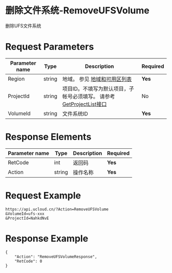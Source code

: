 # 删除文件系统-RemoveUFSVolume

删除UFS文件系统

# Request Parameters
|Parameter name|Type|Description|Required|
|---|---|---|---|
|Region|string|地域。 参见 [地域和可用区列表](api/summary/regionlist)|**Yes**|
|ProjectId|string|项目ID。不填写为默认项目，子帐号必须填写。 请参考[GetProjectList接口](api/summary/get_project_list)|No|
|VolumeId|string|文件系统ID|**Yes**|

# Response Elements
|Parameter name|Type|Description|Required|
|---|---|---|---|
|RetCode|int|返回码|**Yes**|
|Action|string|操作名称|**Yes**|

# Request Example
```
https://api.ucloud.cn/?Action=RemoveUFSVolume
&VolumeId=ufs-xxx
&ProjectId=NahkdNvE
```

# Response Example
```
{
    "Action": "RemoveUFSVolumeResponse", 
    "RetCode": 0
}
```


